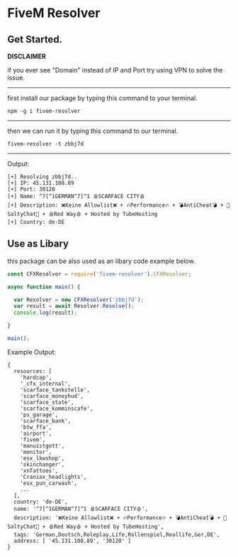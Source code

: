 # FiveM Resolver

## Get Started.

**DISCLAIMER**

if you ever see "Domain" instead of IP and Port try using VPN to solve the issue.

---

first install our package by typing this command to your terminal.
```
npm -g i fivem-resolver
```

---

then we can run it by typing this command to our terminal.
```
fivem-resolver -t zbbj7d
```

---

Output:
```
[+] Resolving zbbj7d..
[+] IP: 45.131.108.89
[+] Port: 30120
[+] Name: ^7[^1GERMAN^7]^1 🩸SCARFACE CITY🩸
[+] Description: ❌Keine Allowlist❌ + 🔥Performance🔥 + 💣AntiCheat💣 + 🎤SaltyChat🎤 + 🩸Red Way🩸 + Hosted by TubeHosting
[+] Country: de-DE
```

## Use as Libary

this package can be also used as an libary code example below.

```javascript
const CFXResolver = require('fivem-resolver').CFXResolver;

async function main() {

  var Resolver = new CFXResolver('zbbj7d');
  var result = await Resolver.Resolve();
  console.log(result);

}

main();
```

Example Output:

```
{
  resources: [
    'hardcap',
    '_cfx_internal',
    'scarface_tankstelle',
    'scarface_moneyhud',
    'scarface_state',
    'scarface_komminscafe',
    'ps_garage',
    'scarface_bank',
    'btw_ffa',
    'airport',
    'fivem',
    'manuistgott',
    'monitor',
    'esx_lkwshop',
    'skinchanger',
    'xnTattoos',
    'Craniax_headlights',
    'esx_pun_carwash',
    ...
  ],
  country: 'de-DE',
  name: '^7[^1GERMAN^7]^1 🩸SCARFACE CITY🩸',
  description: '❌Keine Allowlist❌ + 🔥Performance🔥 + 💣AntiCheat💣 + 🎤SaltyChat🎤 + 🩸Red Way🩸 + Hosted by TubeHosting',
  tags: 'German,Deutsch,Roleplay,Life,Rollenspiel,Reallife,Ger,DE',
  address: [ '45.131.108.89', '30120' ]
}
```
